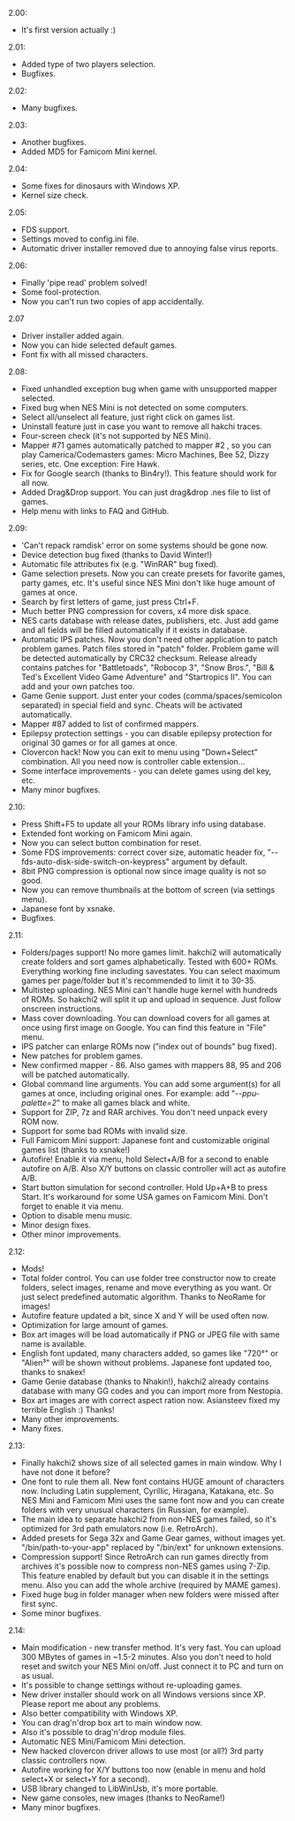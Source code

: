 2.00:
* It's first version actually :)

2.01:
* Added type of two players selection.
* Bugfixes.

2.02:
* Many bugfixes.

2.03:
* Another bugfixes.
* Added MD5 for Famicom Mini kernel.

2.04:
* Some fixes for dinosaurs with Windows XP.
* Kernel size check.

2.05:
* FDS support.
* Settings moved to config.ini file.
* Automatic driver installer removed due to annoying false virus reports.

2.06:
* Finally 'pipe read' problem solved!
* Some fool-protection.
* Now you can't run two copies of app accidentally.

2.07
* Driver installer added again.
* Now you can hide selected default games.
* Font fix with all missed characters.

2.08:
* Fixed unhandled exception bug when game with unsupported mapper selected.
* Fixed bug when NES Mini is not detected on some computers.
* Select all/unselect all feature, just right click on games list.
* Uninstall feature just in case you want to remove all hakchi traces.
* Four-screen check (it's not supported by NES Mini).
* Mapper #71 games automatically patched to mapper #2 , so you can play Camerica/Codemasters games: Micro Machines, Bee 52, Dizzy series, etc. One exception: Fire Hawk.
* Fix for Google search (thanks to Bin4ry!). This feature should work for all now.
* Added Drag&Drop support. You can just drag&drop .nes file to list of games.
* Help menu with links to FAQ and GitHub.

2.09:
- 'Can't repack ramdisk' error on some systems should be gone now.
- Device detection bug fixed (thanks to David Winter!)
- Automatic file attributes fix (e.g. "WinRAR" bug fixed).
- Game selection presets. Now you can create presets for favorite games, party games, etc. It's useful since NES Mini don't like huge amount of games at once.
- Search by first letters of game, just press Ctrl+F.
- Much better PNG compression for covers, x4 more disk space.
- NES carts database with release dates, publishers, etc. Just add game and all fields will be filled automatically if it exists in database.
- Automatic IPS patches. Now you don't need other application to patch problem games. Patch files stored in "patch" folder. Problem game will be detected automatically by CRC32 checksum. Release already contains patches for "Battletoads", "Robocop 3", "Snow Bros.", "Bill & Ted's Excellent Video Game Adventure" and "Startropics II". You can add and your own patches too.
- Game Genie support. Just enter your codes (comma/spaces/semicolon separated) in special field and sync. Cheats will be activated automatically.
- Mapper #87 added to list of confirmed mappers.
- Epilepsy protection settings - you can disable epilepsy protection for original 30 games or for all games at once.
- Clovercon hack! Now you can exit to menu using "Down+Select" combination. All you need now is controller cable extension...
- Some interface improvements - you can delete games using del key, etc.
- Many minor bugfixes.

2.10:
* Press Shift+F5 to update all your ROMs library info using database.
* Extended font working on Famicom Mini again.
* Now you can select button combination for reset.
* Some FDS improvements: correct cover size, automatic header fix, "--fds-auto-disk-side-switch-on-keypress" argument by default.
* 8bit PNG compression is optional now since image quality is not so good.
* Now you can remove thumbnails at the bottom of screen (via settings menu).
* Japanese font by xsnake.
* Bugfixes.

2.11:
* Folders/pages support! No more games limit. hakchi2 will automatically create folders and sort games alphabetically. Tested with 600+ ROMs. Everything working fine including savestates. You can select maximum games per page/folder but it's recommended to limit it to 30-35.
* Multistep uploading. NES Mini can't handle huge kernel with hundreds of ROMs. So hakchi2 will split it up and upload in sequence. Just follow onscreen instructions.
* Mass cover downloading. You can download covers for all games at once using first image on Google. You can find this feature in "File" menu.
* IPS patcher can enlarge ROMs now ("index out of bounds" bug fixed).
* New patches for problem games.
* New confirmed mapper - 86. Also games with mappers 88, 95 and 206 will be patched automatically.
* Global command line arguments. You can add some argument(s) for all games at once, including original ones. For example: add "*--ppu-palette=2*" to make all games black and white.
* Support for ZIP, 7z and RAR archives. You don't need unpack every ROM now.
* Support for some bad ROMs with invalid size.
* Full Famicom Mini support: Japanese font and customizable original games list (thanks to xsnake!)
* Autofire! Enable it via menu, hold Select+A/B for a second to enable autofire on A/B. Also X/Y buttons on classic controller will act as autofire A/B.
* Start button simulation for second controller. Hold Up+A+B to press Start. It's workaround for some USA games on Famicom Mini. Don't forget to enable it via menu.
* Option to disable menu music.
* Minor design fixes.
* Other minor improvements.

2.12:
* Mods!
* Total folder control. You can use folder tree constructor now to create folders, select images, rename and move everything as you want. Or just select predefined automatic algorithm. Thanks to NeoRame for images!
* Autofire feature updated a bit, since X and Y will be used often now.
* Optimization for large amount of games.
* Box art images will be load automatically if PNG or JPEG file with same name is available.
* English font updated, many characters added, so games like "720°" or "Alien³" will be shown without problems. Japanese font updated too, thanks to snakex!
* Game Genie database (thanks to Nhakin!), hakchi2 already contains database with many GG codes and you can import more from Nestopia.
* Box art images are with correct aspect ration now.
Asiansteev fixed my terrible English :) Thanks!
* Many other improvements.
* Many fixes.

2.13:
* Finally hakchi2 shows size of all selected games in main window. Why I have not done it before?
* One font to rule them all. New font contains HUGE amount of characters now. Including Latin supplement, Cyrillic, Hiragana, Katakana, etc. So NES Mini and Famicom Mini uses the same font now and you can create folders with very unusual characters (in Russian, for example).
* The main idea to separate hakchi2 from non-NES games failed, so it's optimized for 3rd path emulators now (i.e. RetroArch).
* Added presets for Sega 32x and Game Gear games, without images yet.
"/bin/path-to-your-app" replaced by "/bin/ext" for unknown extensions.
* Compression support! Since RetroArch can run games directly from archives it's possible now to compress non-NES games using 7-Zip. This feature enabled by default but you can disable it in the settings menu. Also you can add the whole archive (required by MAME games).
* Fixed huge bug in folder manager when new folders were missed after first sync.
* Some minor bugfixes.

2.14:
* Main modification - new transfer method. It's very fast. You can upload 300 MBytes of games in ~1.5-2 minutes. Also you don't need to hold reset and switch your NES Mini on/off. Just connect it to PC and turn on as usual.
* It's possible to change settings without re-uploading games.
* New driver installer should work on all Windows versions since XP. Please report me about any problems.
* Also better compatibility with Windows XP.
* You can drag'n'drop box art to main window now.
* Also it's possible to drag'n'drop module files.
* Automatic NES Mini/Famicom Mini detection.
* New hacked clovercon driver allows to use most (or all?) 3rd party classic controllers now.
* Autofire working for X/Y buttons too now (enable in menu and hold select+X or select+Y for a second).
* USB library changed to LibWinUsb, it's more portable.
* New game consoles, new images (thanks to NeoRame!)
* Many minor bugfixes.